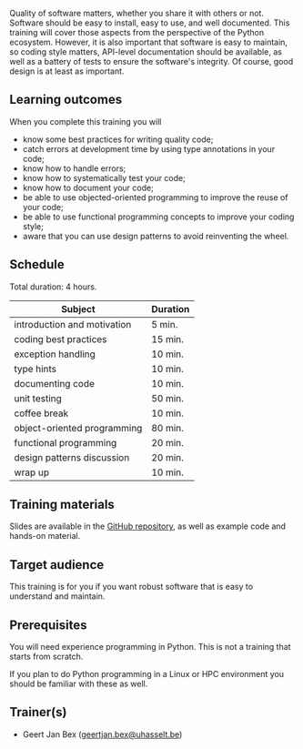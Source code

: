 Quality of software matters, whether you share it with others or not.
Software should be easy to install, easy to use, and well documented.
This training will cover those aspects from the perspective of the
Python ecosystem.  However, it is also important that software is easy
to maintain, so coding style matters, API-level documentation should be
available, as well as a battery of tests to ensure the software's
integrity.  Of course, good design is at least as important.


## Learning outcomes

When you complete this training you will

  * know some best practices for writing quality code;
  * catch errors at development time by using type annotations in your
    code;
  * know how to handle errors;
  * know how to systematically test your code;
  * know how to document your code;
  * be able to use objected-oriented programming to improve
    the reuse of your code;
  * be able to use functional programming concepts to improve
    your coding style;
  * aware that you can use design patterns to avoid reinventing
    the wheel.


## Schedule

Total duration: 4 hours.

  | Subject                                     | Duration |
  |---------------------------------------------|----------|
  | introduction and motivation                 |  5 min.  |
  | coding best practices                       | 15 min.  |
  | exception handling                          | 10 min.  |
  | type hints                                  | 10 min.  |
  | documenting code                            | 10 min.  |
  | unit testing                                | 50 min.  |
  | coffee break                                | 10 min.  |
  | object-oriented programming                 | 80 min.  |
  | functional programming                      | 20 min.  |
  | design patterns discussion                  | 20 min.  |
  | wrap up                                     | 10 min.  |


## Training materials

Slides are available in the
 [GitHub repository](https://github.com/gjbex/Scientific-Python),
as well as example code and hands-on material.


## Target audience

This training is for you if you want robust software that is easy
to understand and maintain.


## Prerequisites

You will need experience programming in Python.  This is not a training that starts
from scratch.

If you plan to do Python programming in a Linux or HPC environment you should
be familiar with these as well.


## Trainer(s)

  * Geert Jan Bex ([geertjan.bex@uhasselt.be](mailto:geertjan.bex@uhasselt.be))
